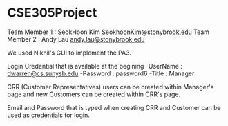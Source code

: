 # CSE305Project

Team Member 1 : SeokHoon Kim <SeokhoonKim@stonybrook.edu> 
Team Member 2 : Andy Lau <andy.lau@stonybrook.edu>

We used Nikhil's GUI to implement the PA3.

Login Credential that is available at the begining
-UserName : dwarren@cs.sunysb.edu
-Password : password6
-Title : Manager 

CRR (Customer Representatives) users can be created within Manager's page and new Customers can be created within CRR's page.

Email and Password that is typed when creating CRR and Customer can be used as credentials for login. 
